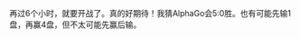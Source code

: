 <script type="application/ld+json">
{
    "@context": "http://schema.org/",
    "@type": "CreativeWork",
    "headline": "AlphaGo人机大战之预测",
    "dateCreated": "2016-03-09T06:00+08:00"
}
</script>

再过6个小时，就要开战了。真的好期待！我猜AlphaGo会5:0胜。也有可能先输1盘，再赢4盘，但不太可能先赢后输。
